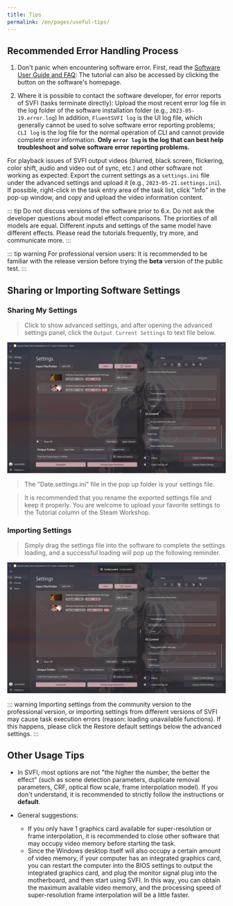 ```yaml
---
title: Tips
permalink: /en/pages/useful-tips/
---
```


## Recommended Error Handling Process

1. Don't panic when encountering software error. First, read the [Software User Guide and FAQ](/en/pages/QA/): The tutorial can also be accessed by clicking the button on the software's homepage.

2. Where it is possible to contact the software developer, for error reports of SVFI (tasks terminate directly): Upload the most recent error log file in the log folder of the software installation folder
(e.g., `2023-05-19.error.log`)
In addition, `FluentSVFI log` is the UI log file, which generally cannot be used to solve software error reporting problems; `CLI log` is the log file for the normal operation of CLI and cannot provide complete error information. **Only `error log` is the log that can best help troubleshoot and solve software error reporting problems.**

For playback issues of SVFI output videos (blurred, black screen, flickering, color shift, audio and video out of sync, etc.) and other software not working as expected: Export the current settings as a `settings.ini` file under the advanced settings and upload it (e.g., `2023-05-21.settings.ini`).
If possible, right-click in the task entry area of the task list, click "Info" in the pop-up window, and copy and upload the video information content.

::: tip
Do not discuss versions of the software prior to 6.x. Do not ask the developer questions about model effect comparisons. The priorities of all models are equal. Different inputs and settings of the same model have different effects. Please read the tutorials frequently, try more, and communicate more.
:::

::: tip warning
For professional version users: It is recommended to be familiar with the release version before trying the **beta** version of the public test.
::: 

## Sharing or Importing Software Settings

### Sharing My Settings

> Click to show advanced settings, and after opening the advanced settings panel, click the `Output Current Settings` to text file below.

![img](/Statics/en/UserGuide/output-settings.png)

> The "Date.settings.ini" file in the pop up folder is your settings file.

> It is recommended that you rename the exported settings file and keep it properly. You are welcome to upload your favorite settings to the Tutorial column of the Steam Workshop.

### Importing Settings

> Simply drag the settings file into the software to complete the settings loading, and a successful loading will pop up the following reminder.

![img](/Statics/en/UserGuide/config-loaded.png)

::: warning
Importing settings from the community version to the professional version, or importing settings from different versions of SVFI may cause task execution errors (reason: loading unavailable functions).
If this happens, please click the Restore default settings below the advanced settings.
:::

## Other Usage Tips

- In SVFI, most options are not "the higher the number, the better the effect" (such as scene detection parameters, duplicate removal parameters, CRF, optical flow scale, frame interpolation model). If you don't understand, it is recommended to strictly follow the instructions or **default**.

- General suggestions:
  - If you only have 1 graphics card available for super-resolution or frame interpolation, it is recommended to close other software that may occupy video memory before starting the task.
  - Since the Windows desktop itself will also occupy a certain amount of video memory, if your computer has an integrated graphics card, you can restart the computer into the BIOS settings to output the integrated graphics card, and plug the monitor signal plug into the motherboard, and then start using SVFI. In this way, you can obtain the maximum available video memory, and the processing speed of super-resolution frame interpolation will be a little faster.

